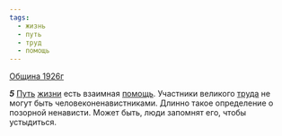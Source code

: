 ```yaml
---
tags:
  - жизнь
  - путь
  - труд
  - помощь
---
```


[Община 1926г](/agni/1926)

___5___
[Путь](/tag/#путь) [жизни](/tag/#жизнь) есть взаимная [помощь](/tag/#помощь). Участники великого [труда](/tag/#труд) не могут быть человеконенавистниками. Длинно такое определение о позорной ненависти. Может быть, люди запомнят его, чтобы устыдиться.   

